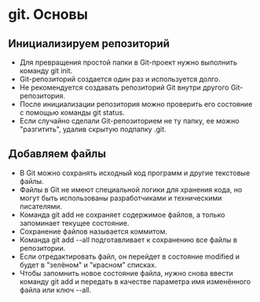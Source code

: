 # git. Основы
## Инициализируем репозиторий

- Для превращения простой папки в Git-проект нужно выполнить команду git init.
- Git-репозиторий создается один раз и используется долго.
- Не рекомендуется создавать репозиторий Git внутри другого Git-репозитория.
- После инициализации репозитория можно проверить его состояние с помощью команды git status.
- Если случайно сделали Git-репозиторием не ту папку, ее можно "разгитить", удалив скрытую подпапку .git.
## Добавляем файлы
- В Git можно сохранять исходный код программ и другие текстовые файлы.
- Файлы в Git не имеют специальной логики для хранения кода, но могут быть использованы разработчиками и техническими писателями.
- Команда git add не сохраняет содержимое файлов, а только запоминает текущее состояние.
- Сохранение файлов называется коммитом.
- Команда git add --all подготавливает к сохранению все файлы в репозитории.
- Если отредактировать файл, он перейдет в состояние modified и будет в "зелёном" и "красном" списках.
- Чтобы запомнить новое состояние файла, нужно снова ввести команду git add и передать в качестве параметра имя изменённого файла или ключ --all.
